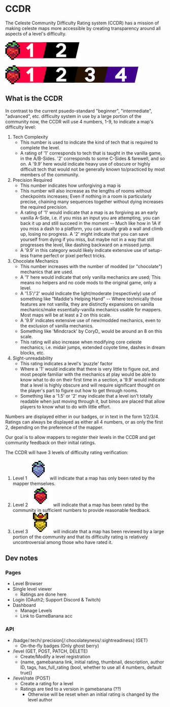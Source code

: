 # CCDR
The Celeste Community Difficulty Rating system (CCDR) has a mission of making celeste maps more accessible by creating transparency around all aspects of a level's difficulty.

![Short Version](docs/res/example_2.png)

![Long Version](docs/res/example_4.png)

## What is the CCDR
In contrast to the current psuedo-standard "beginner", "intermediate", "advanced", etc. difficulty system in use by a large portion of the community now, the CCDR will use 4 numbers, 1-9, to indicate a map's difficulty level:
1. Tech Complexity
   - This number is used to indicate the kind of tech that is required to complete the level.
   - A rating of '1' corresponds to tech that is taught in the vanilla game, in the A/B-Sides. '2' corresponds to some C-Sides & farewell, and so on. A '9.9' here would indicate heavy use of obscure or highly difficult tech that would not be generally known to/practiced by most members of the community.
2. Precision Required
   - This number indicates how unforgiving a map is
   - This number will also increase as the lengths of rooms without checkpoints increases; Even if nothing in a room is particularly precise, chaining many sequences together without dying increases the required precision.
   - A rating of '1' would indicate that a map is as forgiving as an early vanilla A-Side, i.e. if you miss an input you are attempting, you can back it up and still succeed in the moment -- Much like how in 1A if you miss a dash to a platform, you can usually grab a wall and climb up, losing no progress. A '2' might indicate that you can save yourself from dying if you miss, but maybe not in a way that still progresses the level, like dashing backward on a missed jump.
   - A '9.9' in this category would likely indicate extensive use of setup-less frame perfect or pixel perfect tricks.
3. Chocolate Mechanics
   - This number increases with the number of modded (or "chocolate") mechanics that are used.
   - A '1' here would indicate that only vanilla mechanics are used; This means no helpers and no code mods to the original game, only a level.
   - A '1.5'/'2' would indicate the light/moderate (respectively) use of something like "Maddie's Helping Hand" -- Where technically those features are not vanilla, they are distinctly expansions on vanilla mechanics/make essentially-vanilla mechanics usable for mappers. Most maps will be at least a 2 on this scale.
   - A '9.9' indicates extensive use of new/modded mechanics, even to the exclusion of vanilla mechanics.
   - Something like 'Mindcrack' by CoryD_ would be around an 8 on this scale.
   - This rating will also increase when modifying core celeste mechanics; i.e. midair jumps, extended coyote time, dashes in dream blocks, etc.
4. Sight-unreadability
   - This rating indicates a level's 'puzzle' factor
   - Where a '1' would indicate that there is very little to figure out, and most people familiar with the mechanics at play would be able to know what to do on their first time in a section, a '9.9' would indicate that a level is highly obscure and will require significant thought on the player's part to figure out how to get through rooms.
   - Something like a '1.5' or '2' may indicate that a level isn't totally readable when just moving through it, but binos are placed that allow players to know what to do with little effort.

Numbers are displayed either in our badges, or in text in the form 1/2/3/4. Ratings can always be displayed as either all 4 numbers, or as only the first 2, depending on the preference of the mapper.

Our goal is to allow mappers to register their levels in the CCDR and get community feedback on their initial ratings.

The CCDR will have 3 levels of difficulty rating verification:
1. Level 1 ![ghost berry](static/res/GhostBerry.png) will indicate that a map has only been rated by the mapper themselves.
2. Level 2 ![red berry](static/res/RedBerry.png) will indicate that a map has been rated by the community in sufficient numbers to provide reasonable feedback.
3. Level 3 ![gold berry](static/res/GoldBerry.png) will indicate that a map has been reviewed by a large portion of the community and that its difficulty rating is relatively uncontroversial among those who have rated it.

## Dev notes
### Pages
- Level Browser
- Single level viewer
  - Ratings are done here
- Login (OAuth2; Support Discord & Twitch)
- Dashboard
  - Manage Levels
  - Link to GameBanana acc

### API
- /badge/:tech/:precision\[/:chocolateyness/:sightreadiness] (GET)
  - On-the-fly badges (Only ghost berry)
- /level (GET, POST, PATCH, DELETE)
  - Create/Modify a level registration
  - {name, gamebanana link, initial rating, thumbnail, description, author ID, tags, has_full_rating (bool, whether to use all 4 numbers, default true)}
- /level/rate (POST)
  - Create a rating for a level
  - Ratings are tied to a version in gamebanana (??)
    - Otherwise will be reset when an initial rating is changed by the level author